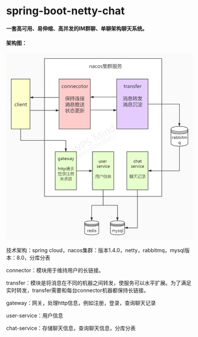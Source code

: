 # spring-boot-netty-chat
#### 一套高可用、易伸缩、高并发的IM群聊、单聊架构聊天系统。



#### 架构图：

![](https://github.com/kejiefu/spring-boot-netty-chat/blob/main/chat-flow.jpg)



技术架构：spring cloud，nacos集群：版本1.4.0，netty，rabbitmq，mysql版本：8.0，分库分表

connector：模块用于维持用户的长链接。

transfer：模块是将消息在不同的机器之间转发，使服务可以水平扩展。为了满足实时转发，transfer需要和每台connector机器都保持长链接。

gateway：网关，处理http信息，例如注册，登录，查询聊天记录

user-service：用户信息

chat-service：存储聊天信息，查询聊天信息，分库分表